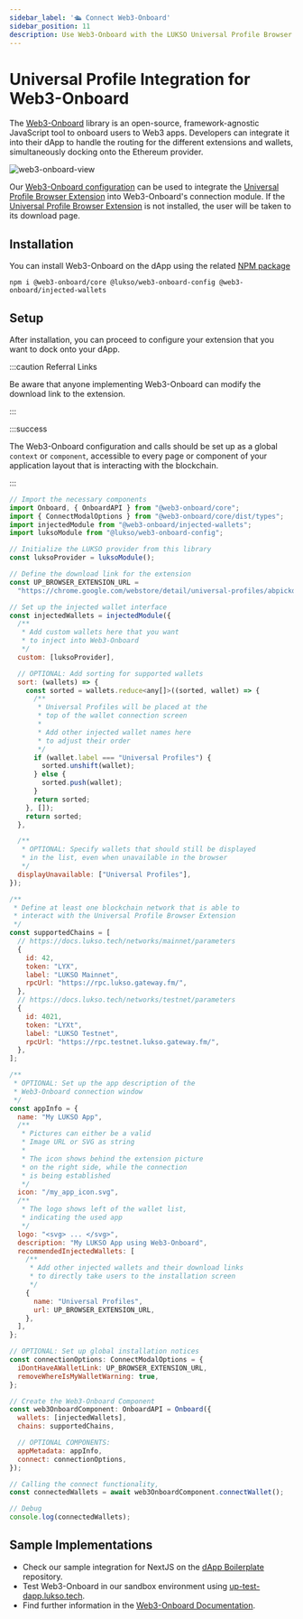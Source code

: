 ```yaml
---
sidebar_label: '🛳️ Connect Web3-Onboard'
sidebar_position: 11
description: Use Web3-Onboard with the LUKSO Universal Profile Browser Extension.
---
```


# Universal Profile Integration for Web3-Onboard

The [Web3-Onboard](https://onboard.blocknative.com/) library is an open-source, framework-agnostic JavaScript tool to onboard users to Web3 apps. Developers can integrate it into their dApp to handle the routing for the different extensions and wallets, simultaneously docking onto the Ethereum provider.

![web3-onboard-view](/img/extension/web3-onboard.png)

Our [Web3-Onboard configuration](https://github.com/lukso-network/web3-onboard-config) can be used to integrate the [Universal Profile Browser Extension](https://chrome.google.com/webstore/detail/universal-profiles/abpickdkkbnbcoepogfhkhennhfhehfn?hl) into Web3-Onboard's connection module. If the [Universal Profile Browser Extension](https://chrome.google.com/webstore/detail/universal-profiles/abpickdkkbnbcoepogfhkhennhfhehfn?hl) is not installed, the user will be taken to its download page.

## Installation

You can install Web3-Onboard on the dApp using the related [NPM package](https://www.npmjs.com/package/@lukso/web3-onboard-config)

```shell
npm i @web3-onboard/core @lukso/web3-onboard-config @web3-onboard/injected-wallets
```

## Setup

After installation, you can proceed to configure your extension that you want to dock onto your dApp.

:::caution Referral Links

Be aware that anyone implementing Web3-Onboard can modify the download link to the extension.

:::

:::success

The Web3-Onboard configuration and calls should be set up as a global `context` or `component`, accessible to every page or component of your application layout that is interacting with the blockchain.

:::

```js
// Import the necessary components
import Onboard, { OnboardAPI } from "@web3-onboard/core";
import { ConnectModalOptions } from "@web3-onboard/core/dist/types";
import injectedModule from "@web3-onboard/injected-wallets";
import luksoModule from "@lukso/web3-onboard-config";

// Initialize the LUKSO provider from this library
const luksoProvider = luksoModule();

// Define the download link for the extension
const UP_BROWSER_EXTENSION_URL =
  "https://chrome.google.com/webstore/detail/universal-profiles/abpickdkkbnbcoepogfhkhennhfhehfn?hl";

// Set up the injected wallet interface
const injectedWallets = injectedModule({
  /**
   * Add custom wallets here that you want
   * to inject into Web3-Onboard
   */
  custom: [luksoProvider],

  // OPTIONAL: Add sorting for supported wallets
  sort: (wallets) => {
    const sorted = wallets.reduce<any[]>((sorted, wallet) => {
      /**
       * Universal Profiles will be placed at the
       * top of the wallet connection screen
       *
       * Add other injected wallet names here
       * to adjust their order
       */
      if (wallet.label === "Universal Profiles") {
        sorted.unshift(wallet);
      } else {
        sorted.push(wallet);
      }
      return sorted;
    }, []);
    return sorted;
  },

  /**
   * OPTIONAL: Specify wallets that should still be displayed
   * in the list, even when unavailable in the browser
   */
  displayUnavailable: ["Universal Profiles"],
});

/**
 * Define at least one blockchain network that is able to
 * interact with the Universal Profile Browser Extension
 */
const supportedChains = [
  // https://docs.lukso.tech/networks/mainnet/parameters
  {
    id: 42,
    token: "LYX",
    label: "LUKSO Mainnet",
    rpcUrl: "https://rpc.lukso.gateway.fm/",
  },
  // https://docs.lukso.tech/networks/testnet/parameters
  {
    id: 4021,
    token: "LYXt",
    label: "LUKSO Testnet",
    rpcUrl: "https://rpc.testnet.lukso.gateway.fm/",
  },
];

/**
 * OPTIONAL: Set up the app description of the
 * Web3-Onboard connection window
 */
const appInfo = {
  name: "My LUKSO App",
  /**
   * Pictures can either be a valid
   * Image URL or SVG as string
   *
   * The icon shows behind the extension picture
   * on the right side, while the connection
   * is being established
   */
  icon: "/my_app_icon.svg",
  /**
   * The logo shows left of the wallet list,
   * indicating the used app
   */
  logo: "<svg> ... </svg>",
  description: "My LUKSO App using Web3-Onboard",
  recommendedInjectedWallets: [
    /**
     * Add other injected wallets and their download links
     * to directly take users to the installation screen
     */
    {
      name: "Universal Profiles",
      url: UP_BROWSER_EXTENSION_URL,
    },
  ],
};

// OPTIONAL: Set up global installation notices
const connectionOptions: ConnectModalOptions = {
  iDontHaveAWalletLink: UP_BROWSER_EXTENSION_URL,
  removeWhereIsMyWalletWarning: true,
};

// Create the Web3-Onboard Component
const web3OnboardComponent: OnboardAPI = Onboard({
  wallets: [injectedWallets],
  chains: supportedChains,

  // OPTIONAL COMPONENTS:
  appMetadata: appInfo,
  connect: connectionOptions,
});

// Calling the connect functionality,
const connectedWallets = await web3OnboardComponent.connectWallet();

// Debug
console.log(connectedWallets);
```

## Sample Implementations

- Check our sample integration for NextJS on the [dApp Boilerplate](https://github.com/lukso-network/tools-dapp-boilerplate) repository.
- Test Web3-Onboard in our sandbox environment using [up-test-dapp.lukso.tech](https://up-test-dapp.lukso.tech/).
- Find further information in the [Web3-Onboard Documentation](https://onboard.blocknative.com/docs/getting-started).
